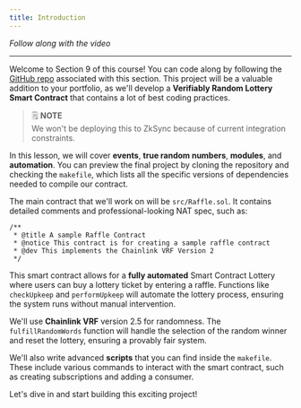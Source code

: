 ```yaml
---
title: Introduction
---
```


_Follow along with the video_

---

Welcome to Section 9 of this course! You can code along by following the [GitHub repo](https://github.com/Cyfrin/foundry-smart-contract-lottery-cu) associated with this section. This project will be a valuable addition to your portfolio, as we'll develop a **Verifiably Random Lottery Smart Contract** that contains a lot of best coding practices.

> 🗒️ **NOTE** <br>
> We won't be deploying this to ZkSync because of current integration constraints.

In this lesson, we will cover **events**, **true random numbers**, **modules**, and **automation**. You can preview the final project by cloning the repository and checking the `makefile`, which lists all the specific versions of dependencies needed to compile our contract.

The main contract that we'll work on will be `src/Raffle.sol`. It contains detailed comments and professional-looking NAT spec, such as:

```solidity
/**
 * @title A sample Raffle Contract
 * @notice This contract is for creating a sample raffle contract
 * @dev This implements the Chainlink VRF Version 2
 */
```

This smart contract allows for a **fully automated** Smart Contract Lottery where users can buy a lottery ticket by entering a raffle. Functions like `checkUpkeep` and `performUpkeep` will automate the lottery process, ensuring the system runs without manual intervention.

We'll use **Chainlink VRF** version 2.5 for randomness. The `fulfillRandomWords` function will handle the selection of the random winner and reset the lottery, ensuring a provably fair system.

We'll also write advanced **scripts** that you can find inside the `makefile`. These include various commands to interact with the smart contract, such as creating subscriptions and adding a consumer.

Let's dive in and start building this exciting project!

